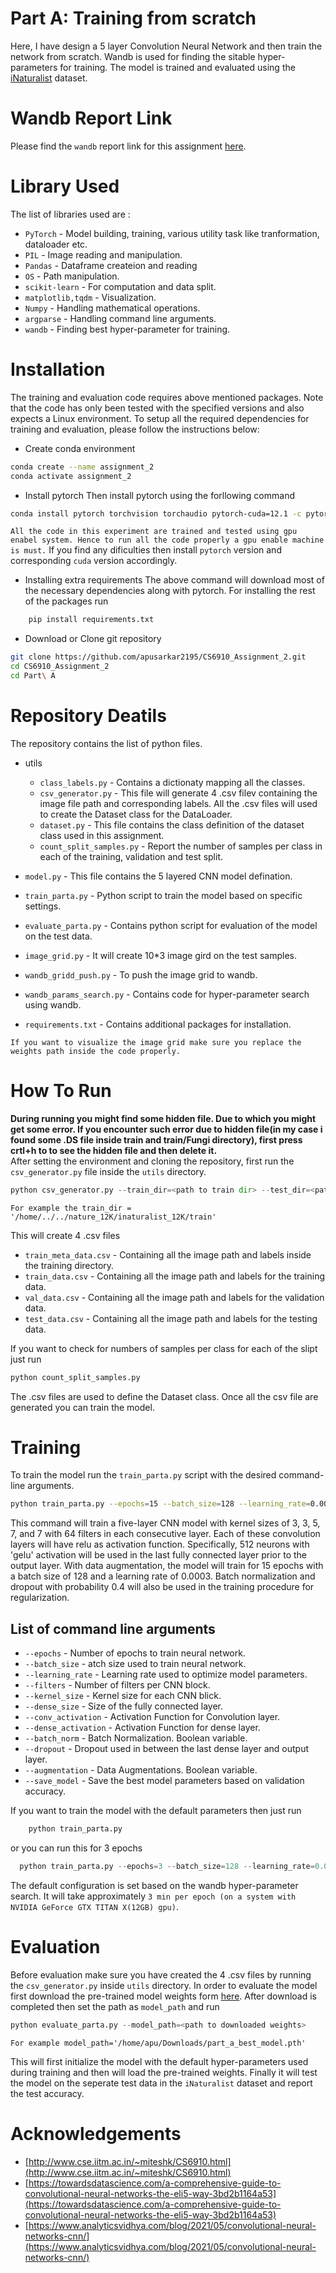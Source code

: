 # Part A: Training from scratch
Here, I have design a 5 layer Convolution Neural Network and then train the network from scratch. Wandb is used for finding the sitable hyper-parameters for training. The model is trained and evaluated using the [iNaturalist]() dataset.

# Wandb Report Link

Please find the `wandb` report link for this assignment [here](https://wandb.ai/apusarkar2195/Assignment2_CNN/reports/CS6910-Assignment-2--Vmlldzo3Mzk1NDM2). 

# Library Used
The list of libraries used are : 
* `PyTorch` - Model building, training, various utility task like tranformation, dataloader etc.
* `PIL` - Image reading and manipulation.
* `Pandas` - Dataframe createion and reading
* `OS` - Path manipulation.
* `scikit-learn` - For computation and data split.
* `matplotlib,tqdm` - Visualization.
* `Numpy` - Handling mathematical operations.
* `argparse` - Handling command line arguments.
* `wandb` - Finding best hyper-parameter for training.

# Installation
The training and evaluation code requires above mentioned packages. Note that the code has only been tested with the specified versions and also expects a Linux environment. To setup all the required dependencies for training and evaluation, please follow the instructions below:

* Create conda environment
```bash
conda create --name assignment_2
conda activate assignment_2
```
* Install pytorch
Then install pytorch using the forllowing command 
```bash
conda install pytorch torchvision torchaudio pytorch-cuda=12.1 -c pytorch -c nvidia
```
`All the code in this experiment are trained and tested using gpu enabel system. Hence to run all the code properly a gpu enable machine is must.` If you find any dificulties then install `pytorch` version and corresponding `cuda` version accordingly.

* Installing extra requirements
The above command will download most of the necessary dependencies along with pytorch. For installing the rest of the packages run 
``` bash
    pip install requirements.txt
```

* Download or Clone git repository
```bash
git clone https://github.com/apusarkar2195/CS6910_Assignment_2.git
cd CS6910_Assignment_2
cd Part\ A
```

# Repository Deatils
The repository contains the list of python files. 
* utils 
  * `class_labels.py` - Contains a dictionaty mapping all the classes.
  * `csv_generator.py` - This file will generate 4 .csv filev containing the image file path and corresponding labels. All the .csv files will used to create the Dataset class for the DataLoader.
  * `dataset.py` - This file contains the class definition of the dataset class used in this assignment. 
  * `count_split_samples.py` - Report the number of samples per class in each of the training, validation and test split.

* `model.py` - This file contains the 5 layered CNN model defination.
* `train_parta.py` - Python script to train the model based on specific settings.
* `evaluate_parta.py` - Contains python script for evaluation of the model on the test data.
* `image_grid.py` - It will create 10*3 image gird on the test samples.
* `wandb_gridd_push.py` - To push the image grid to wandb.
* `wandb_params_search.py` - Contains code for hyper-parameter search using wandb.
* `requirements.txt` - Contains additional packages for installation.

`If you want to visualize the image grid make sure you replace the weights path inside the code properly.`

# How To Run

**During running you might find some hidden file. Due to which you might get some error. If you encounter such error due to hidden file(in my case i found some .DS file inside  train and train/Fungi directory), first press crtl+h to to see the hidden file and then delete it.** <br>
After setting the environment and cloning the repository, first run the `csv_generator.py` file inside the `utils` directory. 
```python
python csv_generator.py --train_dir=<path to train dir> --test_dir=<path to test dir> --val_split=0.2
```
`For example the train_dir = '/home/../../nature_12K/inaturalist_12K/train'` 

This will create 4 .csv files
* `train_meta_data.csv` - Containing all the image path and labels inside the training directory.
* `train_data.csv` - Containing all the image path and labels for the training data.
* `val_data.csv` - Containing all the image path and labels for the validation data.
* `test_data.csv` - Containing all the image path and labels for the testing data.

If you want to check for numbers of samples per class for each of the slipt just run
```python
python count_split_samples.py
```
The .csv files are used to define the Dataset class. Once all the csv file are generated you can train the model.


# Training
To train the model run the `train_parta.py` script with the desired command-line arguments. 

```bash
python train_parta.py --epochs=15 --batch_size=128 --learning_rate=0.0003 --filters 64 64 64 64 64 --kernel_size 3 3 5 7 7 --dense_size=512 --conv_activation='relu' --dense_activation='gelu' --batch_norm=True --dropout=0.4 --augmentation=True --save_model=False

```
This command will train a five-layer CNN model with kernel sizes of 3, 3, 5, 7, and 7 with 64 filters in each consecutive layer. Each of these convolution layers will have relu as activation function. Specifically, 512 neurons with 'gelu' activation will be used in the last fully connected layer prior to the output layer. With data augmentation, the model will train for 15 epochs with a batch size of 128 and a learning rate of 0.0003. Batch normalization and dropout with probability 0.4 will also be used in the training procedure for regularization.

## List of command line arguments
* `--epochs` - Number of epochs to train neural network.
* `--batch_size` - atch size used to train neural network.
* `--learning_rate` - Learning rate used to optimize model parameters.
* `--filters` - Number of filters per CNN block.
* `--kernel_size` - Kernel size for each CNN blick.
* `--dense_size` - Size of the fully connected layer.
* `--conv_activation` - Activation Function for Convolution layer.
* `--dense_activation` - Activation Function for dense layer.
* `--batch_norm` - Batch Normalization. Boolean variable.
* `--dropout` - Dropout used in between the last dense layer and output layer.
* `--augmentation` - Data Augmentations. Boolean variable.
* `--save_model` - Save the best model parameters based on validation accuracy.

If you want to train the model with the default parameters then just run
```python
    python train_parta.py
```

or you can run this for 3 epochs
```python
  python train_parta.py --epochs=3 --batch_size=128 --learning_rate=0.0003 --filters 64 64 64 64 64 --kernel_size 3 3 5 7 7 --dense_size=512 --conv_activation='relu' --dense_activation='gelu' --batch_norm=True --dropout=0.4 --augmentation=True --save_model=False
```    

The default configuration is set based on the wandb hyper-parameter search. It will take approximately `3 min per epoch (on a system with NVIDIA GeForce GTX TITAN X(12GB) gpu)`.

# Evaluation 
Before evaluation make sure you have created the 4 .csv files by running the `csv_generator.py` inside `utils` directory.
In order to evaluate the model first download the pre-trained model weights form [here](https://drive.google.com/drive/folders/1nSO-nkRFdDIN5Qd_qXNpGUpveGkPBQ0w?usp=drive_link). After download is completed then set the path as `model_path` and run

```python
python evaluate_parta.py --model_path=<path to downloaded weights>
```
`For example model_path='/home/apu/Downloads/part_a_best_model.pth'`

This will first initialize the model with the default hyper-parameters used during training and then will load the pre-trained weights. Finally it will test the model on the seperate test data in the `iNaturalist` dataset and report the test accuracy.

# Acknowledgements

* [http://www.cse.iitm.ac.in/~miteshk/CS6910.html](http://www.cse.iitm.ac.in/~miteshk/CS6910.html)
* [https://towardsdatascience.com/a-comprehensive-guide-to-convolutional-neural-networks-the-eli5-way-3bd2b1164a53](https://towardsdatascience.com/a-comprehensive-guide-to-convolutional-neural-networks-the-eli5-way-3bd2b1164a53)
* [https://www.analyticsvidhya.com/blog/2021/05/convolutional-neural-networks-cnn/](https://www.analyticsvidhya.com/blog/2021/05/convolutional-neural-networks-cnn/)
